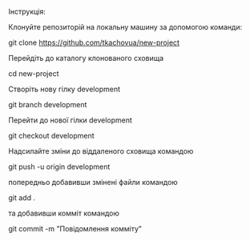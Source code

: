 Інструкція:

Клонуйте репозиторій на локальну машину за допомогою команди:

git clone https://github.com/tkachovua/new-project

Перейдіть до каталогу клонованого сховища

cd new-project

Створіть нову гілку development

git branch development

Перейти до нової гілки development

git checkout development

Надсилайте зміни до віддаленого сховища командою

git push -u origin development

попередньо добавивши змінені файли командою

git add .

та добавивши комміт командою

git commit -m "Повідомлення комміту"
